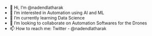 - 👋 Hi, I’m @nadendlatharak
- 👀 I’m interested in Automation using AI and ML 
- 🌱 I’m currently learning Data Science 
- 💞️ I’m looking to collaborate on Automation Softwares for the Drones 
- 📫 How to reach me: Twitter - @nadendlatharak

<!---
nadendlatharak/nadendlatharak is a ✨ special ✨ repository because its `README.md` (this file) appears on your GitHub profile.
You can click the Preview link to take a look at your changes.
--->
